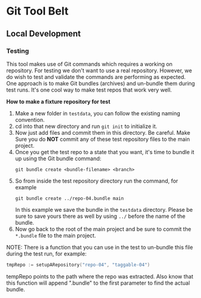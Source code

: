 # Git Tool Belt

## Local Development

### Testing

This tool makes use of Git commands which requires a working on repository. For
testing we don't want to use a real repository. However, we do wish to test
and validate the commands are performing as expected. One
approach is to make Git bundles (archives) and un-bundle them during test runs.
It's one cool way to make test repos that work very well.

**How to make a fixture repository for test**

1. Make a new folder in `testdata`, you can follow the existing naming
   convention.
2. cd into that new directory and run `git init` to initialize it.
3. Now just add files and commit them in this directory. Be careful. Make Sure
   you do **NOT** commit any of these test repository files to the main project.
4. Once you get the test repo to a state that you want, it's time to bundle it
   up using the Git bundle command:
   ```
   git bundle create <bundle-filename> <branch>
   ```
5. So from inside the test repository directory run the command, for
   example
   ```
   git bundle create ../repo-04.bundle main
   ```
   In this example we save the bundle in the `testdata` directory. Please be
   sure to save yours there as well by using `../` before the name of the bundle.
6. Now go back to the root of the main project and be sure to commit the
   `*.bundle` file to the main project.

NOTE: There is a function that you can use in the test to un-bundle this file during
the test run, for example:
```go
tmpRepo := setupARepository("repo-04", "taggable-04")
```
tempRepo points to the path where the repo was extracted. Also know that this
function will append ".bundle" to the first parameter to find the actual bundle.